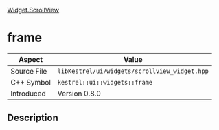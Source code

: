 [Widget.ScrollView](index.md)
# frame
| Aspect | Value |
| --- | --- |
| Source File | `libKestrel/ui/widgets/scrollview_widget.hpp` |
| C++ Symbol | `kestrel::ui::widgets::frame` |
| Introduced | Version 0.8.0 |
## Description
